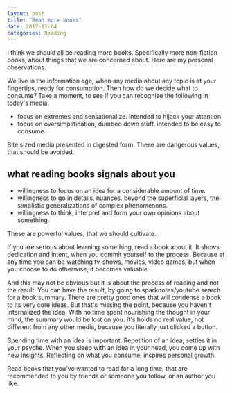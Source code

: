 ```yaml
---
layout: post
title: "Read more books"
date: 2017-11-04
categories: Reading
---
```


I think we should all be reading more books. Specifically more non-fiction books, about things that we are concerned about. Here are my personal observations.

<!-- more -->

We live in the information age, when any media about any topic is at your fingertips, ready for consumption. Then how do we decide what to consume? Take a moment, to see if you can recognize the following in today's media.
- focus on extremes and sensationalize. intended to hijack your attention
- focus on oversimplification, dumbed down stuff. intended to be easy to consume.

Bite sized media presented in digested form. These are dangerous values, that should be avoided.

## what reading books signals about you
- willingness to focus on an idea for a considerable amount of time.
- willingness to go in details, nuances. beyond the superficial layers, the simplistic generalizations of complex phenomenons.
- willingness to think, interpret and form your own opinions about something.

These are powerful values, that we should cultivate.

If you are serious about learning something, read a book about it. It shows dedication and intent, when you commit yourself to the process. Because at any time you can be watching tv-shows, movies, video games, but when you choose to do otherwise, it becomes valuable.

And this may not be obvious but it is about the process of reading and not the result. You can have the result, by going to sparknotes/youtube search for a book summary. There are pretty good ones that will condense a book to its very core ideas. But that's missing the point, because you haven't internalized the idea. With no time spent nourishing the thought in your mind, the summary would be lost on you. It's holds no real value, not different from any other media, because you literally just clicked a button.

Spending time with an idea is important. Repetition of an idea, settles it in your psyche. When you sleep with an idea in your head, you come up with new insights. Reflecting on what you consume, inspires personal growth.

Read books that you've wanted to read for a long time, that are recommended to you by friends or someone you follow, or an author you like.
